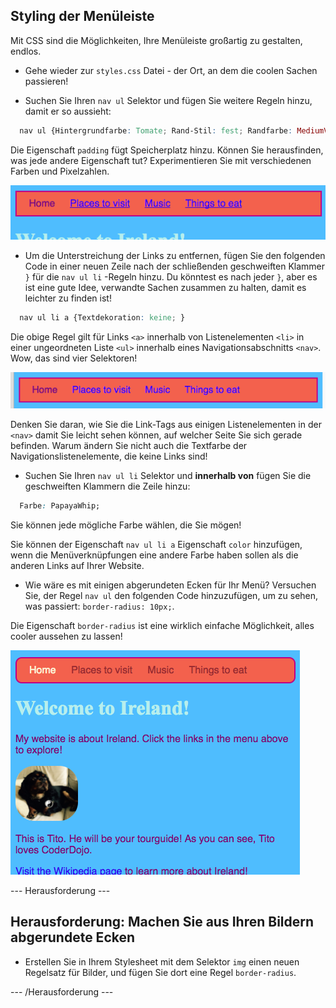 ## Styling der Menüleiste

Mit CSS sind die Möglichkeiten, Ihre Menüleiste großartig zu gestalten, endlos.

- Gehe wieder zur `styles.css` Datei - der Ort, an dem die coolen Sachen passieren!

- Suchen Sie Ihren `nav ul` Selektor und fügen Sie weitere Regeln hinzu, damit er so aussieht:

```css
  nav ul {Hintergrundfarbe: Tomate; Rand-Stil: fest; Randfarbe: MediumVioletRed; Rahmenbreite: 2px; Auffüllen: 10px; }
```

Die Eigenschaft `padding` fügt Speicherplatz hinzu. Können Sie herausfinden, was jede andere Eigenschaft tut? Experimentieren Sie mit verschiedenen Farben und Pixelzahlen.

![Menüleiste mit Rahmen und Füllung hinzugefügt](images/egMenuBarMoreStyle.png)

- Um die Unterstreichung der Links zu entfernen, fügen Sie den folgenden Code in einer neuen Zeile nach der schließenden geschweiften Klammer `}` für die `nav ul li` -Regeln hinzu. Du könntest es nach jeder `}`, aber es ist eine gute Idee, verwandte Sachen zusammen zu halten, damit es leichter zu finden ist!

```css
  nav ul li a {Textdekoration: keine; }
```

Die obige Regel gilt für Links `<a>` innerhalb von Listenelementen `<li>` in einer ungeordneten Liste `<ul>` innerhalb eines Navigationsabschnitts `<nav>`. Wow, das sind vier Selektoren!

![Menüleiste mit unterstrichener Verknüpfung entfernt](images/egMenuBarNoUnderline.png)

Denken Sie daran, wie Sie die Link-Tags aus einigen Listenelementen in der `<nav>` damit Sie leicht sehen können, auf welcher Seite Sie sich gerade befinden. Warum ändern Sie nicht auch die Textfarbe der Navigationslistenelemente, die keine Links sind!

- Suchen Sie Ihren `nav ul li` Selektor und **innerhalb von** fügen Sie die geschweiften Klammern die Zeile hinzu:

```css
  Farbe: PapayaWhip;
```

Sie können jede mögliche Farbe wählen, die Sie mögen!

Sie können der Eigenschaft `nav ul li a` Eigenschaft `color` hinzufügen, wenn die Menüverknüpfungen eine andere Farbe haben sollen als die anderen Links auf Ihrer Website.

- Wie wäre es mit einigen abgerundeten Ecken für Ihr Menü? Versuchen Sie, der Regel `nav ul` den folgenden Code hinzuzufügen, um zu sehen, was passiert: `border-radius: 10px;`.

Die Eigenschaft `border-radius` ist eine wirklich einfache Möglichkeit, alles cooler aussehen zu lassen!

![Webseite mit abgerundeten Ecken in der Menüleiste und auf einem Bild](images/egMenuBarFullStyles_result.png)

\--- Herausforderung \---

## Herausforderung: Machen Sie aus Ihren Bildern abgerundete Ecken

- Erstellen Sie in Ihrem Stylesheet mit dem Selektor `img` einen neuen Regelsatz für Bilder, und fügen Sie dort eine Regel `border-radius`.

\--- /Herausforderung \---